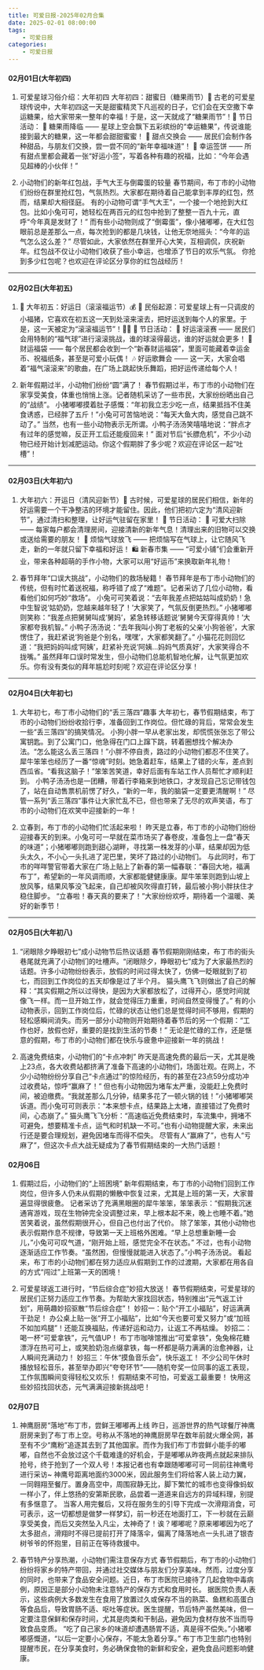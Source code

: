 ```yaml
---
title: 可爱日报-2025年02月合集
date: 2025-02-01 08:00:00
tags:
    - 可爱日报
categories:
    - 可爱日报
---
```

#### 02月01日(大年初四)
1. 可爱星球习俗介绍：大年初四
大年初四：甜蜜日（糖果雨节）🍬
古老的可爱星球传说中，大年初四这一天是甜蜜精灵下凡巡视的日子，它们会在天空撒下幸运糖果，给大家带来一整年的幸福！于是，这一天就成了“糖果雨节”！🌈
节日活动：
🍭 糖果雨降临 —— 星球上空会飘下五彩缤纷的“幸运糖果”，传说谁能接到最大的糖果，这一年都会甜甜蜜蜜！
🍰 甜点交换会 —— 居民们会制作各种甜品，与朋友们交换，尝一尝不同的“新年幸福味道”！
🎊 幸运签饼 —— 所有甜点里都会藏着一张“好运小签”，写着各种有趣的祝福，比如：“今年会遇见超棒的小伙伴！”

2. 小动物们的新年红包战，手气大王与倒霉蛋的较量
春节期间，布丁市的小动物们纷纷在群里抢红包，气氛热烈。大家都在期待着自己能拿到丰厚的红包，然而，结果却大相径庭。
有的小动物可谓“手气大王”，一个接一个地抢到大红包。比如小兔可可，她轻松在两百元的红包中抢到了整整一百九十元，直呼“今年真是发财了！”
而有些小动物则成了“倒霉蛋”，像小猪嘟嘟，在大红包眼前总是差那么一点，每次抢到的都是几块钱，让他无奈地摇头：“今年的运气怎么这么差？”
尽管如此，大家依然在群里开心大笑，互相调侃，庆祝新年。红包战不仅让小动物们收获了些小幸运，也增添了节日的欢乐气氛。
你抢到多少红包呢？也欢迎在评论区分享你的红包战经历！

****

#### 02月02日(大年初五)
1. 📅 大年初五：好运日（滚滚福运节）💰
💛 民俗起源：可爱星球上有一只调皮的小福猪，它喜欢在初五这一天到处滚来滚去，把好运送到每个人的家里。于是，这一天被定为“滚滚福运节”！🐷✨
🎀 节日活动：
🏮 好运滚滚赛 —— 居民们会用特制的“福气球”进行滚滚挑战，谁的球滚得最远，谁的好运就会更多！
🧧 财运福袋 —— 每个居民都会收到一个“新春财运福袋”，里面可能藏着幸运金币、祝福纸条，甚至是可爱小玩偶！
🎶 好运歌舞会 —— 这一天，大家会唱着“福气滚滚来”的歌曲，在广场上跳起快乐舞蹈，把好运传递给每个人！

2. 新年假期过半，小动物们纷纷“圆”满了！
春节假期过半，布丁市的小动物们在家享受美食，体重也悄悄上涨。记者随机采访了一些市民，大家纷纷晒出自己的“战绩”。
小猪嘟嘟摸着肚子感慨：“年初我立志少吃一点，结果抵挡不住美食诱惑，已经胖了五斤！”小兔可可苦恼地说：“每天大鱼大肉，感觉自己跳不动了。”
当然，也有一些小动物表示无所谓。小鸭子汤汤笑嘻嘻地说：“胖点才有过年的感觉嘛，反正开工后还能瘦回来！”
面对节后“长膘危机”，不少小动物已经开始计划减肥运动。你这个假期胖了多少呢？欢迎在评论区一起“吐槽”！

****

#### 02月03日(大年初六)
1. 大年初六：开运日（清风迎新节）🌿
古时候，可爱星球的居民们相信，新年的好运需要一个干净整洁的环境才能留住。因此，他们把初六定为“清风迎新节”，通过清扫和整理，让好运气驻留在家里！
🎀 节日活动：
🧹 可爱大扫除 —— 每家每户都会清理房间，迎接清新的新年气息！清理出来的旧物可以交换或送给需要的朋友！
🎈 烦恼气球放飞 —— 把烦恼写在气球上，让它随风飞走，新的一年就只留下幸福和好运！
🛍️ 新春市集 —— “可爱小铺”们会重新开业，带来各种超萌的手作小物，大家可以用“好运币”来换取新年礼物！

2. 春节拜年“口误大挑战”，小动物们的救场秘籍！
春节拜年是布丁市小动物们的传统，但有时忙着送祝福，称呼错了成了“难题”。记者采访了几位小动物，看看他们如何巧妙“救场”。
小兔可可笑着说：“去年我差点把姑姑叫成奶奶！急中生智说‘姑奶奶，您越来越年轻了！’大家笑了，气氛反倒更热烈。”
小猪嘟嘟则笑称：“我差点把舅舅叫成‘舅妈’，紧急转移话题说‘舅舅今天穿得真帅！’大家都夸我机智。”
小鸭子汤汤说：“去年我叫小狗丁老板的父亲‘小狗爸爸’，大家愣住了，我赶紧说‘狗爸是个别名，嘿嘿’，大家都笑翻了。”
小猫花花则回忆道：“我把妈妈叫成‘阿姨’，赶紧补充说‘阿姨…妈妈气质真好’，大家笑得合不拢嘴。”
虽然拜年口误时常发生，但小动物们总能机智地化解，让气氛更加欢乐。你有没有类似的拜年尴尬时刻呢？欢迎在评论区分享！

****

#### 02月04日(大年初七)
1. 大年初七，布丁市小动物们的“丢三落四”趣事
大年初七，春节假期结束，布丁市的小动物们纷纷收拾行李，准备回到工作岗位。但忙碌的背后，常常会发生一些“丢三落四”的搞笑情况。
小狗小胖一早从老家出发，却慌慌张张忘了带公寓钥匙。到了公寓门口，他急得在门口上蹿下跳，转着圈想找个解决办法。“怎么能这么丢三落四！”小胖不停自责，路过的小动物们都忍不住笑了。
犀牛笨笨也经历了一番“惊魂”时刻。她急着赶车，结果上了错的火车，差点到西瓜省。“看我这脑子！”笨笨苦笑道，幸好后面有车站工作人员帮忙才顺利赶到。
小鸭子汤汤也是一团糟，带着行李箱来到地铁口，才发现自己忘记带钱包了，站在自动售票机前愣了好久，“新的一年，我的脑袋一定要更清醒啊！”
尽管一系列“丢三落四”事件让大家忙乱不已，但也带来了无尽的欢声笑语，布丁市的小动物们在欢笑中迎接新的一年！

2. 立春到，布丁市的小动物们忙活起来啦！
昨天是立春，布丁市的小动物们纷纷迎接春天的到来。小兔可可一早就在菜市场买了春卷皮，准备包上一盘“春天的味道”；小猪嘟嘟则跑到甜心湖畔，寻找第一株发芽的小草，结果却因为低头太久，不小心一头扎进了泥巴里，笑坏了路过的小动物们。
与此同时，布丁市的咩咩警官带着大家在广场上贴上了新春的第一幅春联：“春回大地，福满布丁”，希望新的一年风调雨顺，大家都能健健康康。犀牛笨笨则跑到山坡上放风筝，结果风筝没飞起来，自己却被风吹得直打转，最后被小狗小胖扶住才稳住脚步。
“立春啦！春天真的要来了！”大家纷纷欢呼，期待着一个温暖、美好的新季节！

****

#### 02月05日(大年初八)
1. “闭眼除夕睁眼初七”成小动物节后热议话题
春节假期刚刚结束，布丁市的街头巷尾就充满了小动物们的吐槽声。“闭眼除夕，睁眼初七”成为了大家最热烈的话题。许多小动物纷纷表示，放假的时间过得太快了，仿佛一眨眼就到了初七，而回到工作岗位的五天却像是过了半个月。
猫头鹰飞飞则做出了自己的解释：“其实假期之所以过得快，是因为大家都放松了，过得开心，感觉时间就像飞一样。而一旦开始工作，就会觉得压力重重，时间自然变得慢了。”
有的小动物表示，回到工作岗位后，忙碌的状态让他们总是觉得时间不够用，假期的轻松感瞬间消失。而另一部分小动物则开始期待着春节后的另一个假期：“工作也好，放假也好，重要的是找到生活的节奏！”
无论是忙碌的工作，还是惬意的假期，布丁市的小动物们都在快乐与疲惫中迎接新一年的挑战！

2. 高速免费结束，小动物们的“卡点冲刺”
昨天是高速免费的最后一天，尤其是晚上23点，各大收费站都挤满了准备下高速的小动物们，场面壮观。在网上，不少小动物纷纷分享自己“卡点通过”的惊险经历，有的甚至在23点59分成功冲过收费站，惊呼“赢麻了！”
但也有小动物因为堵车太严重，没能赶上免费时间，被迫缴费。“我就差那么几分钟，结果多花了一顿火锅的钱！”小猪嘟嘟哭诉道。而小兔可可则表示：“本来想卡点，结果路上太堵，直接错过了免费时间，心态崩了。”
猫头鹰飞飞分析：“高速临近免费结束时，车流集中，拥堵不可避免，想要精准卡点，运气和时机缺一不可。”也有小动物提醒大家，未来出行还是要合理规划，避免因堵车而得不偿失。
尽管有人“赢麻了”，也有人“亏麻了”，但这次卡点大战无疑成为了春节假期结束的一大热门话题！

#### 02月06日
1. 假期过后，小动物们的“上班困境”
新年假期结束，布丁市的小动物们回到工作岗位，但许多人仍未从假期的懒散中恢复过来，尤其是上班的第一天，大家普遍显得很疲惫。
记者采访了充满黑眼圈的犀牛笨笨，笨笨表示：“假期我沉迷通宵游戏，现在生物钟完全没调整过来，早上根本起不来，晚上也睡不着。”她苦笑着说，虽然假期很开心，但自己也付出了代价。
除了笨笨，其他小动物也表示假期作息不规律，导致第一天上班格外困难。“早上总想重新睡一会儿，”小兔可可叹气道，“刚开始上班，感觉完全不在状态。”
不过，也有小动物逐渐适应工作节奏。“虽然困，但慢慢就能进入状态了。”小鸭子汤汤说。
看起来，布丁市的小动物们都在努力适应从假期到工作的过渡期，大家都在用各自的方式“闯过”上班第一天的困境！

2. 可爱星球返工进行时，“节后综合症”妙招大放送！
春节假期结束，可爱星球的居民们正努力适应工作节奏。为帮助大家找回状态，特别推出“元气返工计划”，用萌趣妙招驱散“节后综合症”！
妙招一：贴个“开工小福贴”，好运满满干劲足！
办公桌上贴一张“开工小福贴”，比如“今天也要可爱又努力”或“加班不如加鸡腿”！还能互换福贴，传递好运和动力，让返工不再枯燥。
妙招二：喝一杯“可爱拿铁”，元气值UP！
布丁市咖啡馆推出“可爱拿铁”，兔兔棉花糖漂浮在热可可上，或笑脸奶泡点缀拿铁，每一杯都是萌力满满的治愈神器，让人瞬间充满动力！
妙招三：午休“摸鱼音乐会”，快乐返工！
不少公司午休时播放轻松音乐，甚至举办即兴“夸夸环节”——随机夸奖一位同事的返工表现，工作氛围瞬间变得轻松又欢乐！
假期结束不可怕，可爱返工最重要！ 快用这些妙招找回状态，元气满满迎接新挑战吧！

#### 02月07日
1. 神鹰厨房“落地”布丁市，尝鲜王嘟嘟再上线
昨日，巡游世界的热气球餐厅神鹰厨房来到了布丁市上空。号称从不落地的神鹰厨房早在数年前就火爆全网，甚至有不少“鹰粉”追逐其去到了其他国家。而作为我们布丁市尝鲜小能手的嘟嘟，自然也不会放过这个千载难逢的好机会，于是嘟嘟从昨夜两点就起来排队抢号，终于抢到了一个双人号！本报记者也有幸跟随嘟嘟可可一同前往神鹰号进行采访~
神鹰号距离地面约3000米，因此服务生们将给客人装上动力翼，一同翱翔至餐厅。置身高空中，周围寂静无比，脚下繁忙的城市也变得像蚂蚁一样小了，伴上悠扬的安第斯民歌，品尝着一道道来自远方的异域料理，别提有多惬意了。
当客人用完餐后，又将在服务生的引导下完成一次滑翔消食，可可表示，这一切都想是做梦一样梦幻，前一秒还在地面打工，下一秒就在云巅享受美食，而后又突然坠入凡尘，太神奇了！诶？嘟嘟呢？原来嘟嘟因为吃了太多甜点，滑翔时不得已提前打开了降落伞，偏离了降落地点一头扎进了银杏树爷爷的怀抱里，目前正在等待救援中。

2. 春节特产分享热潮，小动物们需注意保存方式
春节假期后，布丁市的小动物们纷纷将家乡的特产带回，并通过社交媒体与朋友们分享美味。然而，过度分享的同时，也带来了食品安全问题。近日，布丁市医院已接待了几起食物中毒病例，原因正是部分小动物未注意特产的保存方式和食用时长。
据医院负责人表示，这些病例大多数发生在食用了放置过久或保存不当的熟菜、鱼糕和高蛋白等食品后，导致胃肠不适、呕吐等症状。医生提醒，节后特产虽然美味，但一定要注意保鲜和保存时间，尤其是肉类和干制品，避免因为食材存放不当而导致食品变质。
“吃了自己家乡的味道却遭遇肠胃不适，真是得不偿失。”小猪嘟嘟感慨道，“以后一定要小心保存，不能太急着分享。”
布丁市卫生部门也特别提醒市民，在分享美食时，务必确保食物的新鲜和安全，避免食品问题影响健康。